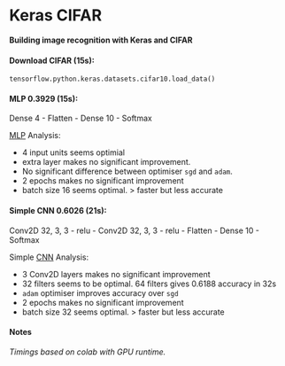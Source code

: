 # Keras CIFAR

**Building image recognition with Keras and CIFAR**

#### Download CIFAR (15s):   
`tensorflow.python.keras.datasets.cifar10.load_data()`

#### MLP 0.3929 (15s):   
Dense 4 - Flatten - Dense 10 - Softmax

[MLP](https://github.com/EN10/KerasCIFAR/blob/master/example/mlp.py) Analysis:

* 4 input units seems optimial
* extra layer makes no significant improvement.
* No significant difference between optimiser `sgd` and `adam`.
* 2 epochs makes no significant improvement
* batch size 16 seems optimal. > faster but less accurate

#### Simple CNN 0.6026 (21s):   
Conv2D 32, 3, 3 - relu - Conv2D 32, 3, 3 - relu - Flatten - Dense 10 - Softmax

Simple [CNN](https://github.com/EN10/KerasCIFAR/blob/master/example/cnn.py) Analysis:

* 3 Conv2D layers makes no significant improvement 
* 32 filters seems to be optimal. 64 filters gives 0.6188 accuracy in 32s
* `adam` optimiser improves accuracy over `sgd`
* 2 epochs makes no significant improvement
* batch size 32 seems optimal. > faster but less accurate

#### Notes

*Timings based on colab with GPU runtime.*
